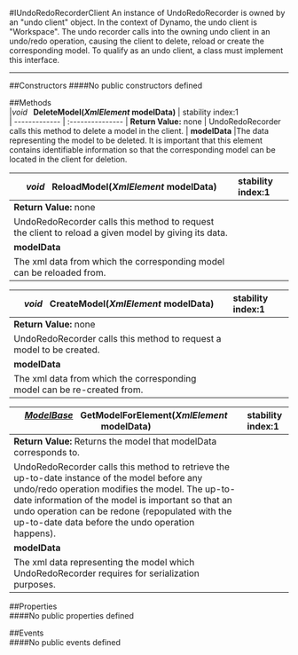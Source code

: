 #IUndoRedoRecorderClient
  An instance of UndoRedoRecorder is owned by an "undo client" object. In the context of Dynamo, the undo client is "Workspace". The undo recorder calls into the owning undo client in an undo/redo operation, causing the client to delete, reload or create the corresponding model. To qualify as an undo client, a class must implement this interface. 

---
##Constructors 
####No public constructors defined

##Methods  
|*void* **&nbsp;&nbsp;DeleteModel(*XmlElement* modelData)** |  stability index:1  
| ------------- | :--------------- 
| **Return Value:** none
|  UndoRedoRecorder calls this method to delete a model in the client. 
| **modelData**
|The data representing the model to be deleted. It is important that this element contains identifiable information so that the corresponding model can be located in the client for deletion. 

|*void* **&nbsp;&nbsp;ReloadModel(*XmlElement* modelData)** |  stability index:1  
| ------------- | :--------------- 
| **Return Value:** none
|  UndoRedoRecorder calls this method to request the client to reload a given model by giving its data. 
| **modelData**
|The xml data from which the corresponding model can be reloaded from.

|*void* **&nbsp;&nbsp;CreateModel(*XmlElement* modelData)** |  stability index:1  
| ------------- | :--------------- 
| **Return Value:** none
|  UndoRedoRecorder calls this method to request a model to be created. 
| **modelData**
|The xml data from which the corresponding model can be re-created from.

|*[ModelBase](http://dynamods.github.io/DynamoAPI/Dynamo_Models/ModelBase)* **&nbsp;&nbsp;GetModelForElement(*XmlElement* modelData)** |  stability index:1  
| ------------- | :--------------- 
| **Return Value:** Returns the model that modelData corresponds to.
|  UndoRedoRecorder calls this method to retrieve the up-to-date instance of the model before any undo/redo operation modifies the model. The up-to-date information of the model is important so that an undo operation can be redone (repopulated with the up-to-date data before the undo operation happens). 
| **modelData**
|The xml data representing the model which UndoRedoRecorder requires for serialization purposes.


##Properties  
####No public properties defined

##Events  
####No public events defined

